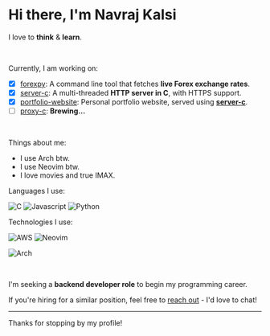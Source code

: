 # Hi there, I'm Navraj Kalsi

I love to **think** & **learn**.

<br>

Currently, I am working on:
- [x] [forexpy](https://github.com/navrajkalsi/forexpy): A command line tool that fetches **live Forex exchange rates**.
- [x] [server-c](https://github.com/navrajkalsi/server-c): A multi-threaded **HTTP server in C**, with HTTPS support.
- [x] [portfolio-website](https://github.com/navrajkalsi/portfolio-website): Personal portfolio website, served using **[server-c](https://github.com/navrajkalsi/server-c)**.
- [ ] [proxy-c](https://github.com/navrajkalsi/proxy-c): __Brewing...__
<!-- - [ ] Figuring out... -->

<br>

Things about me:
- I use Arch btw.
- I use Neovim btw.
- I love movies and true IMAX.

Languages I use:

![C](https://img.shields.io/badge/C-00599C?style=for-the-badge&logo=c&logoColor=white)
![Javascript](https://img.shields.io/badge/JavaScript-323330?style=for-the-badge&logo=javascript&logoColor=F7DF1E)
![Python](https://img.shields.io/badge/Python-FFD43B?style=for-the-badge&logo=python&logoColor=blue)

Technologies I use:

![AWS](https://img.shields.io/badge/Amazon_Web_Services-FF9900?style=for-the-badge&logo=amazonwebservices&logoColor=white)
![Neovim](https://img.shields.io/badge/NeoVim-%2357A143.svg?&style=for-the-badge&logo=neovim&logoColor=white)
<!-- ![Linux](https://img.shields.io/badge/Linux-FCC624?style=for-the-badge&logo=linux&logoColor=black) -->
![Arch](https://img.shields.io/badge/Arch_Linux-1793D1?style=for-the-badge&logo=arch-linux&logoColor=white)

<br>

I'm seeking a **backend developer role** to begin my programming career.

If you're hiring for a similar position, feel free to [reach out](mailto:navrajkalsi@icloud.com) - I'd love to chat!

---
Thanks for stopping by my profile!

